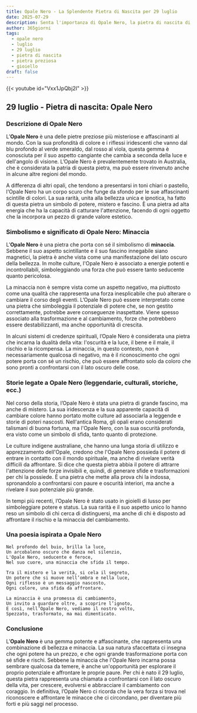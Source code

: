 ```yaml
---
title: Opale Nero - La Splendente Pietra di Nascita per 29 luglio
date: 2025-07-29
description: Senta l'importanza di Opale Nero, la pietra di nascita di 29 luglio che simboleggia Minaccia. Lasci che la sua bellezza e il suo significato illuminino la sua giornata.
author: 365giorni
tags:
  - opale nero
  - luglio
  - 29 luglio
  - pietra di nascita
  - pietra preziosa
  - gioiello
draft: false
---
```


{{< youtube id="Vxx1JpQbj2I" >}}

## 29 luglio - Pietra di nascita: Opale Nero

### Descrizione di Opale Nero

L’**Opale Nero** è una delle pietre preziose più misteriose e affascinanti al mondo. Con la sua profondità di colore e i riflessi iridescenti che vanno dal blu profondo al verde smeraldo, dal rosso al viola, questa gemma è conosciuta per il suo aspetto cangiante che cambia a seconda della luce e dell'angolo di visione. L’Opale Nero è prevalentemente trovato in Australia, che è considerata la patria di questa pietra, ma può essere rinvenuto anche in alcune altre regioni del mondo.

A differenza di altri opali, che tendono a presentarsi in toni chiari o pastello, l'Opale Nero ha un corpo scuro che funge da sfondo per le sue affascinanti scintille di colori. La sua rarità, unita alla bellezza unica e ipnotica, ha fatto di questa pietra un simbolo di potere, mistero e fascino. È una pietra ad alta energia che ha la capacità di catturare l'attenzione, facendo di ogni oggetto che la incorpora un pezzo di grande valore estetico.

### Simbolismo e significato di Opale Nero: Minaccia

L’**Opale Nero** è una pietra che porta con sé il simbolismo di **minaccia**. Sebbene il suo aspetto scintillante e il suo fascino innegabile siano magnetici, la pietra è anche vista come una manifestazione del lato oscuro della bellezza. In molte culture, l'Opale Nero è associato a energie potenti e incontrollabili, simboleggiando una forza che può essere tanto seducente quanto pericolosa.

La minaccia non è sempre vista come un aspetto negativo, ma piuttosto come una qualità che rappresenta una forza inesplicabile che può alterare o cambiare il corso degli eventi. L’Opale Nero può essere interpretato come una pietra che simboleggia il potenziale di potere che, se non gestito correttamente, potrebbe avere conseguenze inaspettate. Viene spesso associato alla trasformazione e al cambiamento, forze che potrebbero essere destabilizzanti, ma anche opportunità di crescita.

In alcuni sistemi di credenze spirituali, l’Opale Nero è considerata una pietra che incarna la dualità della vita: l'oscurità e la luce, il bene e il male, il rischio e la ricompensa. La minaccia, in questo contesto, non è necessariamente qualcosa di negativo, ma è il riconoscimento che ogni potere porta con sé un rischio, che può essere affrontato solo da coloro che sono pronti a confrontarsi con il lato oscuro delle cose.

### Storie legate a Opale Nero (leggendarie, culturali, storiche, ecc.)

Nel corso della storia, l’Opale Nero è stata una pietra di grande fascino, ma anche di mistero. La sua iridescenza e la sua apparente capacità di cambiare colore hanno portato molte culture ad associarla a leggende e storie di poteri nascosti. Nell'antica Roma, gli opali erano considerati talismani di buona fortuna, ma l'Opale Nero, con la sua oscurità profonda, era visto come un simbolo di sfida, tanto quanto di protezione.

Le culture indigene australiane, che hanno una lunga storia di utilizzo e apprezzamento dell'Opale, credono che l'Opale Nero possieda il potere di entrare in contatto con il mondo spirituale, ma anche di rivelare verità difficili da affrontare. Si dice che questa pietra abbia il potere di attrarre l'attenzione delle forze invisibili e, quindi, di generare sfide e trasformazioni per chi la possiede. È una pietra che mette alla prova chi la indossa, spronandolo a confrontarsi con paure e oscurità interiori, ma anche a rivelare il suo potenziale più grande.

In tempi più recenti, l’Opale Nero è stato usato in gioielli di lusso per simboleggiare potere e status. La sua rarità e il suo aspetto unico lo hanno reso un simbolo di chi cerca di distinguersi, ma anche di chi è disposto ad affrontare il rischio e la minaccia del cambiamento.

### Una poesia ispirata a Opale Nero

```
Nel profondo del buio, brilla la luce,
Un arcobaleno oscuro che danza nel silenzio,
L'Opale Nero, seducente e feroce,
Nel suo cuore, una minaccia che sfida il tempo.

Tra il mistero e la verità, si cela il segreto,
Un potere che si muove nell’ombra e nella luce,
Ogni riflesso è un messaggio nascosto,
Ogni colore, una sfida da affrontare.

La minaccia è una promessa di cambiamento,
Un invito a guardare oltre, a scoprire l’ignoto,
E così, nell’Opale Nero, vediamo il nostro volto,
Spezzato, trasformato, ma mai dimenticato.
```

### Conclusione

L’**Opale Nero** è una gemma potente e affascinante, che rappresenta una combinazione di bellezza e minaccia. La sua natura sfaccettata ci insegna che ogni potere ha un prezzo, e che ogni grande trasformazione porta con sé sfide e rischi. Sebbene la minaccia che l'Opale Nero incarna possa sembrare qualcosa da temere, è anche un'opportunità per esplorare il proprio potenziale e affrontare le proprie paure. Per chi è nato il 29 luglio, questa pietra rappresenta una chiamata a confrontarsi con il lato oscuro della vita, per crescere, evolversi e abbracciare il cambiamento con coraggio. In definitiva, l’Opale Nero ci ricorda che la vera forza si trova nel riconoscere e affrontare le minacce che ci circondano, per diventare più forti e più saggi nel processo.